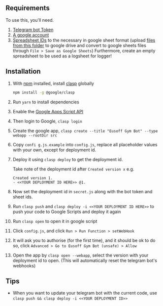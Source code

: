 ## Requirements

To use this, you'll need.

1. [Telegram bot Token](https://core.telegram.org/bots)
2. [A google account](https://script.google.com/home)
3. [Spreadsheet IDs](https://developers.google.com/sheets/api/guides/concepts#spreadsheet_id) to the necessary in google sheet format (upload [files from this folder](sheets) to google drive and convert to google sheets files through `File > Save as Google Sheets`) Furthermore, create an empty spreadsheet to be used as a logsheet for logger!

## Installation

1. With [npm](https://github.com/nodenv/nodenv) installed, install [clasp](https://developers.google.com/apps-script/guides/clasp) globally

   ```bash
   npm install -g @google/clasp
   ```

2. Run `yarn` to install dependencies
3. Enable the [Google Apps Script API](https://script.google.com/home/usersettings)
4. Then login to Google, `clasp login`
5. Create the google app, `clasp create --title "Eusoff Gym Bot" --type webapp --rootDir src`
6. Copy `confi g.js.example` into `config.js`, replace all placeholder values with your own, except for deployment id.
7. Deploy it using `clasp deploy` to get the deployment id.

   Take note of the deployment id after `Created version x` e.g.

   ```
   Created version 1.
   - <<YOUR DEPLOYMENT ID HERE>> @1.
   ```

8. Now set the deployment id in `secret.js` along with the bot token and sheet ids.
9. Run `clasp push` and `clasp deploy -i <<YOUR DEPLOYMENT ID HERE>>` to push your code to Google Scripts and deploy it again
10. Run `clasp open` to open it in google script
11. Click `config.js`, and click `Run > Run Function > setWebHook`
12. It will ask you to authorise (for the first time), and it should be ok to do so, click `Advanced > Go to Eusoff Gym Bot (unsafe) > Allow`

13. Open the app by `clasp open --webapp`, select the version with your deployment id to open. (This will automatically reset the telegram bot's webhooks)

## Tips

- When you want to update your telegram bot with the current code, use `clasp push && clasp deploy -i <<YOUR DEPLOYMENT ID>>`
